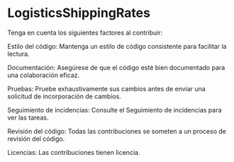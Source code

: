 # LogisticsShippingRates
Tenga en cuenta los siguientes factores al contribuir:

Estilo del código:
Mantenga un estilo de código consistente para facilitar la lectura.

Documentación:
Asegúrese de que el código esté bien documentado para una colaboración eficaz.

Pruebas:
Pruebe exhaustivamente sus cambios antes de enviar una solicitud de incorporación de cambios.

Seguimiento de incidencias:
Consulte el Seguimiento de incidencias para ver las tareas.

Revisión del código:
Todas las contribuciones se someten a un proceso de revisión del código.

Licencias:
Las contribuciones tienen licencia.
